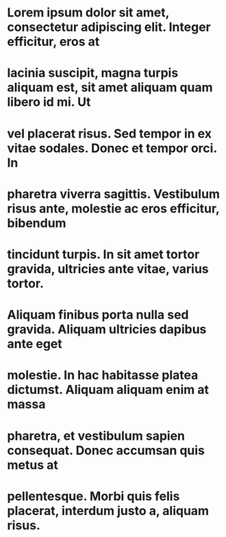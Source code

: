 # Lorem ipsum dolor sit amet, consectetur adipiscing elit. Integer efficitur, eros at

# lacinia suscipit, magna turpis aliquam est, sit amet aliquam quam libero id mi. Ut

# vel placerat risus. Sed tempor in ex vitae sodales. Donec et tempor orci. In

# pharetra viverra sagittis. Vestibulum risus ante, molestie ac eros efficitur, bibendum

# tincidunt turpis. In sit amet tortor gravida, ultricies ante vitae, varius tortor.

# Aliquam finibus porta nulla sed gravida. Aliquam ultricies dapibus ante eget

# molestie. In hac habitasse platea dictumst. Aliquam aliquam enim at massa

# pharetra, et vestibulum sapien consequat. Donec accumsan quis metus at

# pellentesque. Morbi quis felis placerat, interdum justo a, aliquam risus.

